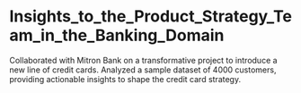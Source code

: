 # Insights_to_the_Product_Strategy_Team_in_the_Banking_Domain
Collaborated with Mitron Bank on a transformative project to introduce a new line of credit cards. Analyzed a sample dataset of 4000 customers, providing actionable insights to shape the credit card strategy.
